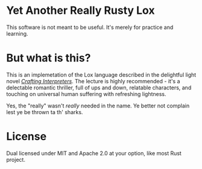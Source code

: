 # Yet Another Really Rusty Lox

This software is not meant to be useful. It's merely for practice and learning.

# But what is this?

This is an implemetation of the Lox language described in the delightful light
novel [_Crafting Interpreters_](http://craftinginterpreters.com/). The lecture
is highly recommended - it's a delectable romantic thriller, full of ups and
down, relatable characters, and touching on universal human suffering with
refreshing lightness.

Yes, the "really" wasn't _really_ needed in the name. Ye better not complain
lest ye be thrown ta th' sharks.

# License

Dual licensed under MIT and Apache 2.0 at your option, like most Rust project.
